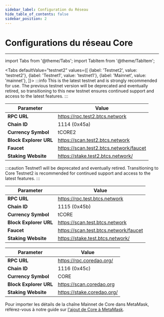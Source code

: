 ```yaml
---
sidebar_label: Configuration du Réseau
hide_table_of_contents: false
sidebar_position: 2
---
```


# Configurations du réseau Core

---

import Tabs from '@theme/Tabs';
import TabItem from '@theme/TabItem';

<Tabs defaultValue="testnet2" values={[
{label: 'Testnet2', value: 'testnet2'},
{label: 'Testnet1', value: 'testnet1'},
{label: 'Mainnet', value: 'mainnet'},
]}> <TabItem value="testnet2">
:::info
This is the latest testnet and is strongly recommended for use. The previous testnet version will be deprecated and eventually retired, so transitioning to this new testnet ensures continued support and access to the latest features.
:::

| **Parameter**          | **Value**                                                                                              |
| ---------------------- | ------------------------------------------------------------------------------------------------------ |
| **RPC URL**            | https://rpc.test2.btcs.network         |
| **Chain ID**           | 1114 (0x45a)                                                                        |
| **Currency Symbol**    | tCORE2                                                                                                 |
| **Block Explorer URL** | https://scan.test2.btcs.network        |
| **Faucet**             | https://scan.test2.btcs.network/faucet |
| **Staking Website**    | https://stake.test2.btcs.network/      |

</TabItem>
<TabItem value="testnet1">
:::caution
Testnet1 will be deprecated and eventually retired. Transitioning to Core Testnet2 is recommended for continued support and access to the latest features.
:::

| **Parameter**          | **Value**                                                                                             |
| ---------------------- | ----------------------------------------------------------------------------------------------------- |
| **RPC URL**            | https://rpc.test.btcs.network         |
| **Chain ID**           | 1115 (0x45b)                                                                       |
| **Currency Symbol**    | tCORE                                                                                                 |
| **Block Explorer URL** | https://scan.test.btcs.network        |
| **Faucet**             | https://scan.test.btcs.network/faucet |
| **Staking Website**    | https://stake.test.btcs.network/      |

</TabItem>

<TabItem value="mainnet">

| **Parameter**          | **Value**                                                                  |
| ---------------------- | -------------------------------------------------------------------------- |
| **RPC URL**            | https://rpc.coredao.org/   |
| **Chain ID**           | 1116 (0x45c)                                            |
| **Currency Symbol**    | CORE                                                                       |
| **Block Explorer URL** | https://scan.coredao.org   |
| **Staking Website**    | https://stake.coredao.org/ |

Pour importer les détails de la chaîne Mainnet de Core dans MetaMask, référez-vous à notre guide sur [l'ajout de Core à MetaMask](https://medium.com/@core_dao/add-core-to-metamask-7b1dd90041ce).

</TabItem>
</Tabs>
